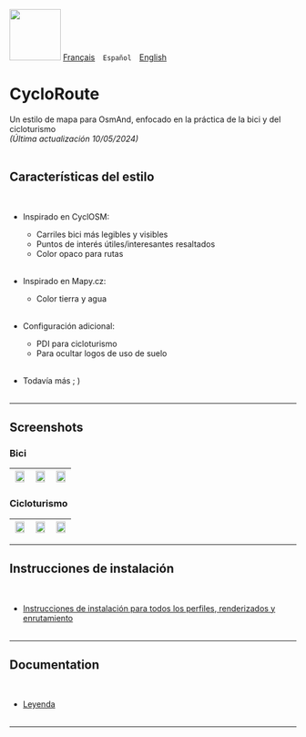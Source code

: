 <img src="https://raw.githubusercontent.com/osmandapp/OsmAnd-resources/master/icons/svg/special/bicycle.svg
" width="90" /> [Français](README.md)&emsp;`Español`&emsp;[English](README_EN.md) 

# CycloRoute

Un estilo de mapa para OsmAnd, enfocado en la práctica de la bici y del cicloturismo<br>
*(Última actualización 10/05/2024)*<br><br>

## Características del estilo
<br>

- Inspirado en CyclOSM:

     - Carriles bici más legibles y visibles
     - Puntos de interés útiles/interesantes resaltados
     - Color opaco para rutas<br><br>

- Inspirado en Mapy.cz:
     - Color tierra y agua<br><br>

- Configuración adicional:
     - PDI para cicloturismo
     - Para ocultar logos de uso de suelo<br><br>
- Todavía más ; )
<br><br>

---
## Screenshots<br>
### Bici
| <img src="Screenshots/CycloRoute_Cycling-1.png" width="90%" /> | <img src="Screenshots/CycloRoute_Cycling-2.png" width="90%" /> | <img src="Screenshots/CycloRoute_Cycling-3.png" width="90%" /> |
| :-------------: | :-------------: | :-------------: |

### Cicloturismo
| <img src="Screenshots/CycloRoute_Touring-1.png" width="90%" /> | <img src="Screenshots/CycloRoute_Touring-2.png" width="90%" /> | <img src="Screenshots/CycloRoute_Touring-3.png" width="90%" /> |
| :-------------: | :-------------: | :-------------: |
---

## Instrucciones de instalación
<br>

- [Instrucciones de instalación para todos los perfiles, renderizados y enrutamiento](https://github.com/OsmAnd-Rendering/.github/wiki/ES%E2%80%94Descargar-e-Instalar)
<br><br>

---

## Documentation
<br>

- [Leyenda](https://www.cyclosm.org/legend.html)
<br><br>

---
